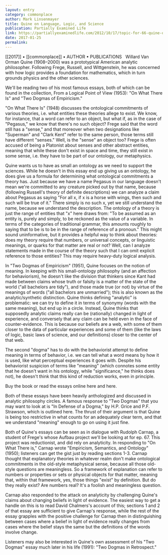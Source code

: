 ```yaml
---
layout: entry
category: commonplace
author: Mark Linsenmayer
title: Quine on Language, Logic, and Science
publication: Partially Examined Life
link: https://partiallyexaminedlife.com/2012/10/17/topic-for-66-quine-on-language-logic-and-science/
date: 2017-01-25
permalink: 
---
```


[[2017]] • [[commonplace]] • AUTHOR • PUBLICATIONS 
 
Willard Van Orman Quine (1908–2000) was a prototypical American analytic philosopher. Following Frege, Russell, and Wittgenstein, he was concerned with how logic provides a foundation for mathematics, which in turn grounds physics and the other sciences.

We'll be reading two of his most famous essays, both of which can be found in the collection, From a Logical Point of View (1953): "On What There Is" and "Two Dogmas of Empiricism."

"On What There Is" (1948) discusses the ontological commitments of various theories, i.e. what entities these theories allege to exist. We know, for instance, that a word can refer to an object, but what if, as in the case of "Pegasus," we know that there's no such object? Frege said that the word still has a "sense," and that moreover when two designations like "Superman" and "Clark Kent" refer to the same person, those terms still have different "senses." Well, is the "sense" an object too? Frege is often accused of being a Platonist about senses and other abstract entities, meaning that while these don't exist in space and time, they still exist in some sense, i.e. they have to be part of our ontology, our metaphysics.

Quine wants us to have as small an ontology as we need to support the sciences. While he doesn't in this essay end up giving us an ontology, he does give us a formula for determining what ontological commitments a theory has. Just because we have a name Pegasus in our language doesn't mean we're committed to any creature picked out by that name, because (following Russell's theory of definite descriptions) we can analyze a claim about Pegasus as saying "For all x, if x is a horse with wings, then such and such will be true of it." There simply is no such x, yet we still understand the name, because we understand the description. The ontology of a theory is just the range of entities that "x" here draws from: "To be assumed as an entity is, purely and simply, to be reckoned as the value of a variable. In terms of the categories of traditional grammar, this amounts roughly to saying that to be is to be in the range of reference of a pronoun." This might sound uninformative, but it provides a helpful way to think about theories: does my theory require that numbers, or universal concepts, or linguistic meanings, or quarks for that matter are real or not? Well, can I analyze statements made in the course of the theory such that I can omit explicit reference to those entities? This may require heavy-duty logical analysis.

In "Two Dogmas of Empiricism" (1951), Quine focuses on the notion of meaning. In keeping with his small-ontology philosophy (and an affection for behaviorism), he doesn't like the division that thinkers since Kant had made between claims whose truth or falsity is a matter of the state of the world ("all bachelors are tidy"), and those made true (or not) by virtue of the meanings of words ("all bachelors are unmarried"); this is also known as the analytic/synthetic distinction. Quine thinks defining "analytic" is problematic: we can try to define it in terms of synonymy (words with the same meaning), but end up in a circle. Instead, Quine thinks that supposedly analytic claims really can be (rationally) changed in light of experience, and conversely that any claim can be held even in the face of counter-evidence. This is because our beliefs are a web, with some of them closer to the data of particular experiences and some of them (like the laws of logic, basic laws of science, and our definitions) closer to the center of that web.

The second "dogma" has to do with the behaviorist attempt to define meaning in terms of behavior, i.e. we can tell what a word means by how it is used, like what perceptual experiences it goes with. Despite his behaviorist suspicion of terms like "meaning" (which connotes some entity that he doesn't want in his ontology, while "significance," he thinks does not), he doesn't think that this kind of reduction works, even in principle.

Buy the book or read the essays online here and here.

Both of these essays have been heavily anthologized and discussed in analytic philosophy circles. A famous response to "Two Dogmas" that you may want to look at is "In Defense of a Dogma," by H.P. Grice and P.F. Strawson, which is outlined here. The thrust of their argument is that Quine is being too restrictive in what counts for an adequately clear term, and that we understand "meaning" enough to go on using it just fine.

Both of Quine's essays can be seen as in dialogue with Rudolph Carnap, a student of Frege's whose Aufbau project we'll be looking at for ep. 67. This project was reductionist, and did rely on analyticity. In responding to "On What There is," Carnap wrote "Empiricism, Semantics, and Ontology" (1950); listeners can get the gist just by reading sections 1-3. Carnap thought that explanatory theories in whatever realm don't make ontological commitments in the old-style metaphysical sense, because all those old-style questions are meaningless. So a framework of explanation can refer to numbers or properties or sets or physical objects for that matter, meaning that, within that framework, yes, those things "exist" by definition. But do they really exist? Are numbers real? It's a foolish and meaningless question.

Carnap also responded to the attack on analyticity by challenging Quine's claims about changing beliefs in light of evidence. The easiest way to get a handle on this is to read David Chalmers's account of this; sections 1 and 2 of that essay are sufficient to give Carnap's response, while the rest of the essay grapples with the positive challenge for Carnap then in distinguishing between cases where a belief in light of evidence really changes from cases where the belief stays the same but the definitions of the words involve change.

Listeners may also be interested in Quine's own assessment of his "Two Dogmas" essay much later in his life (1991): "Two Dogmas in Retrospect."